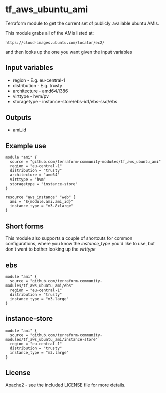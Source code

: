 tf_aws_ubuntu_ami
=================

Terraform module to get the current set of publicly available ubuntu AMIs.

This module grabs all of the AMIs listed at:

    https://cloud-images.ubuntu.com/locator/ec2/

and then looks up the one you want given the input variables

## Input variables

  * region - E.g. eu-central-1
  * distribution - E.g. trusty
  * architecture - amd64/i386
  * virttype - hvm/pv
  * storagetype - instance-store/ebs-io1/ebs-ssd/ebs

## Outputs

  * ami_id

## Example use

    module "ami" {
      source = "github.com/terraform-community-modules/tf_aws_ubuntu_ami"
      region = "eu-central-1"
      distribution = "trusty"
      architecture = "amd64"
      virttype = "hvm"
      storagetype = "instance-store"
    }

    resource "aws_instance" "web" {
      ami = "${module.ami.ami_id}"
      instance_type = "m3.8xlarge"
    }

## Short forms

This module also supports a couple of shortcuts for common configurations, where you
know the _instance_type_ you'd like to use, but don't want to bother looking up
the _virttype_

## ebs

    module "ami" {
      source = "github.com/terraform-community-modules/tf_aws_ubuntu_ami/ebs"
      region = "eu-central-1"
      distribution = "trusty"
      instance_type = "m3.large"
    }

## instance-store

    module "ami" {
      source = "github.com/terraform-community-modules/tf_aws_ubuntu_ami/instance-store"
      region = "eu-central-1"
      distribution = "trusty"
      instance_type = "m3.large"
    }  

## License

Apache2 - see the included LICENSE file for more details.

